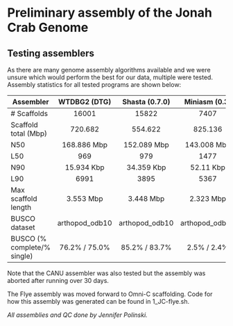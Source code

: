 
# Preliminary assembly of the Jonah Crab Genome

## Testing assemblers

As there are many genome assembly algorithms available and we were unsure which would perform the best for our data, multiple were tested. Assembly statistics for all tested programs are shown below:  

| Assembler                   | WTDBG2 (DTG)   | Shasta (0.7.0) | Miniasm (0.3)  | Flye (2.9)     |
| --------------------------- |:--------------:|:--------------:|:--------------:|:--------------:|
| # Scaffolds                 | 16001          | 15822          | 7407           | 5456           |
| Scaffold total (Mbp)        | 720.682        | 554.622        | 825.136        | 701.064        |
| N50                         | 168.886 Mbp    | 152.089 Mbp    | 143.008 Mbp    | 240.256 Kbp    |
| L50                         | 969            | 979            | 1477           | 719            |
| N90                         | 15.934 Kbp     | 34.359 Kbp     | 52.11 Kbp      | 62.122 Kbp     |
| L90                         | 6991           | 3895           | 5367           | 3028           |
| Max scaffold length         | 3.553 Mbp      | 3.448 Mbp      | 2.323 Mbp      | 3.637 Mbp      |
| BUSCO dataset               | arthopod_odb10 | arthopod_odb10 | arthopod_odb10 | arthopod_odb10 |
| BUSCO (% complete/% single) | 76.2% / 75.0%  | 85.2% / 83.7%  | 2.5% / 2.4%    | 90.1% / 85.5%  |
  
Note that the CANU assembler was also tested but the assembly was aborted after running over 30 days.  
  
The Flye assembly was moved forward to Omni-C scaffolding. Code for how this assembly was generated can be found in 1_JC-flye.sh.

    
*All assemblies and QC done by Jennifer Polinski.* 
